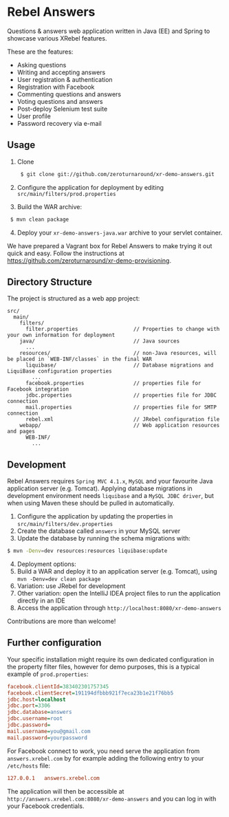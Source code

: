 # Rebel Answers #
Questions & answers web application written in Java (EE) and Spring to showcase various XRebel features.

These are the features:

* Asking questions
* Writing and accepting answers
* User registration & authentication
* Registration with Facebook
* Commenting questions and answers
* Voting questions and answers
* Post-deploy Selenium test suite
* User profile
* Password recovery via e-mail

## Usage ##

1. Clone 
 
    ```bash
     $ git clone git://github.com/zeroturnaround/xr-demo-answers.git
     ```

2. Configure the application for deployment by editing `src/main/filters/prod.properties`
 
3. Build the WAR archive:
 
```bash
 $ mvn clean package
 ```
4. Deploy your `xr-demo-answers-java.war` archive to your servlet container.

We have prepared a Vagrant box for Rebel Answers to make trying it out quick and easy. Follow the instructions at https://github.com/zeroturnaround/xr-demo-provisioning.

## Directory Structure ##
The project is structured as a web app project:

```
src/
  main/
    filters/
      filter.properties                  // Properties to change with your own information for deployment
    java/                                // Java sources
      ...
    resources/                           // non-Java resources, will be placed in `WEB-INF/classes` in the final WAR
      liquibase/                         // Database migrations and LiquiBase configuration properties
        ...
      facebook.properties                // properties file for Facebook integration
      jdbc.properties                    // properties file for JDBC connection
      mail.properties                    // properties file for SMTP connection
      rebel.xml                          // JRebel configuration file
    webapp/                              // Web application resources and pages
      WEB-INF/
        ...
```

## Development ##
Rebel Answers requires `Spring MVC 4.1.x`, `MySQL` and your favourite Java application server (e.g. Tomcat). Applying database migrations in development environment needs `liquibase` and a `MySQL JDBC driver`, but when using Maven these should be pulled in automatically.

1. Configure the application by updating the properties in `src/main/filters/dev.properties`
2. Create the database called `answers` in your MySQL server
3. Update the database by running the schema migrations with:

```bash
$ mvn -Denv=dev resources:resources liquibase:update
```

4. Deployment options:
  1. Build a WAR and deploy it to an application server (e.g. Tomcat), using `mvn -Denv=dev clean package`
  2. Variation: use JRebel for development
  3. Other variation: open the IntelliJ IDEA project files to run the application directly in an IDE
5. Access the application through `http://localhost:8080/xr-demo-answers`

Contributions are more than welcome!

## Further configuration ##

Your specific installation might require its own dedicated configuration in the property filter files, however for demo purposes, this is a typical example of `prod.properties`:

```ini  
facebook.clientId=383402301757345
facebook.clientSecret=191194dfbbb921f7eca23b1e21f76bb5
jdbc.host=localhost
jdbc.port=3306
jdbc.database=answers
jdbc.username=root
jdbc.password=
mail.username=you@gmail.com
mail.password=yourpassword
```

For Facebook connect to work, you need serve the application from `answers.xrebel.com` by for example adding the following entry to your `/etc/hosts` file:

```ini  
127.0.0.1   answers.xrebel.com
```

The application will then be accessible at `http://answers.xrebel.com:8080/xr-demo-answers` and you can log in with your Facebook credentials.
